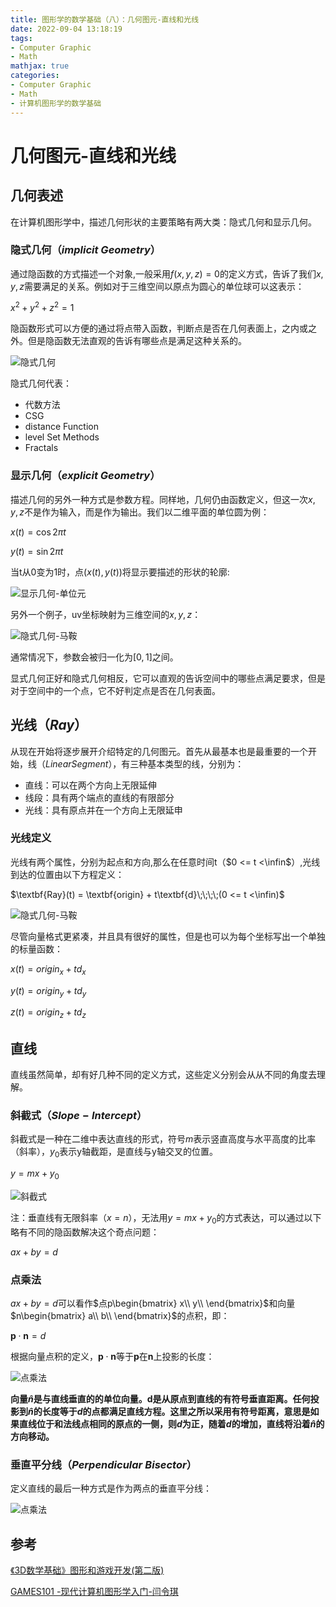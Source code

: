 ```yaml
---
title: 图形学的数学基础（八）：几何图元-直线和光线
date: 2022-09-04 13:18:19
tags:
- Computer Graphic
- Math
mathjax: true
categories:
- Computer Graphic
- Math
- 计算机图形学的数学基础
---
```


# 几何图元-直线和光线

## 几何表述
在计算机图形学中，描述几何形状的主要策略有两大类：隐式几何和显示几何。


### 隐式几何（$implicit\ Geometry$）
通过隐函数的方式描述一个对象,一般采用$f(x,y,z) = 0$的定义方式，告诉了我们$x,y,z$需要满足的关系。例如对于三维空间以原点为圆心的单位球可以这表示：

$x^2+y^2+z^2 = 1$

隐函数形式可以方便的通过将点带入函数，判断点是否在几何表面上，之内或之外。但是隐函数无法直观的告诉有哪些点是满足这种关系的。

![隐式几何](图形学的数学基础（八）：几何图元-直线和光线/1.jpg)

隐式几何代表：
- 代数方法
- CSG
- distance Function
- level Set Methods
- Fractals

### 显示几何（$explicit\ Geometry$）
描述几何的另外一种方式是参数方程。同样地，几何仍由函数定义，但这一次$x,y,z$不是作为输入，而是作为输出。我们以二维平面的单位圆为例：

$x(t) = \cos2\pi{t}$

$y(t) = \sin2\pi{t}$

当t从0变为1时，点$(x(t),y(t))$将显示要描述的形状的轮廓:

![显示几何-单位元](图形学的数学基础（八）：几何图元-直线和光线/2.jpg)

另外一个例子，uv坐标映射为三维空间的$x,y,z$：

![隐式几何-马鞍](图形学的数学基础（八）：几何图元-直线和光线/3.jpg)

通常情况下，参数会被归一化为$[0,1]$之间。

显式几何正好和隐式几何相反，它可以直观的告诉空间中的哪些点满足要求，但是对于空间中的一个点，它不好判定点是否在几何表面。

## 光线（$Ray$）
从现在开始将逐步展开介绍特定的几何图元。首先从最基本也是最重要的一个开始，线（$Linear Segment$），有三种基本类型的线，分别为：
- 直线：可以在两个方向上无限延伸
- 线段：具有两个端点的直线的有限部分
- 光线：具有原点并在一个方向上无限延申

### 光线定义
光线有两个属性，分别为起点和方向,那么在任意时间t（$0 <= t <\infin$）,光线到达的位置由以下方程定义：

$\textbf{Ray}(t) = \textbf{origin} + t\textbf{d}\;\;\;\;(0 <= t <\infin)$

![隐式几何-马鞍](图形学的数学基础（八）：几何图元-直线和光线/4.jpg)

尽管向量格式更紧凑，并且具有很好的属性，但是也可以为每个坐标写出一个单独的标量函数：

$x(t) = origin_x + td_x$

$y(t) = origin_y + td_y$

$z(t) = origin_z + td_z$

## 直线
直线虽然简单，却有好几种不同的定义方式，这些定义分别会从从不同的角度去理解。

### 斜截式（$Slope-Intercept$）
斜截式是一种在二维中表达直线的形式，符号$m$表示竖直高度与水平高度的比率（斜率），$y_0$表示y轴截距，是直线与y轴交叉的位置。

$y = mx + y_0$

![斜截式](图形学的数学基础（八）：几何图元-直线和光线/5.jpg)

注：垂直线有无限斜率（$x = n$），无法用$y = mx + y_0$的方式表达，可以通过以下略有不同的隐函数解决这个奇点问题：

$ax + by = d$

### 点乘法
$ax + by = d$可以看作$点p\begin{bmatrix}
    x\\ y\\ 
\end{bmatrix}$和向量$n\begin{bmatrix}
    a\\ b\\ 
\end{bmatrix}$的点积，即：

$\textbf{p}\cdot\textbf{n} = d$

根据向量点积的定义，$\textbf{p}\cdot\textbf{n}$等于$\textbf{p}$在$\textbf{n}$上投影的长度：

![点乘法](图形学的数学基础（八）：几何图元-直线和光线/6.jpg)

**向量$\hat{n}$是与直线垂直的的单位向量。d是从原点到直线的有符号垂直距离。任何投影到$\hat{n}$的长度等于$d$的点都满足直线方程。这里之所以采用有符号距离，意思是如果直线位于和法线点相同的原点的一侧，则$d$为正，随着$d$的增加，直线将沿着$\hat{n}$的方向移动。**

### 垂直平分线（$Perpendicular\;Bisector$）

定义直线的最后一种方式是作为两点的垂直平分线：

![点乘法](图形学的数学基础（八）：几何图元-直线和光线/7.jpg)

## 参考
[《3D数学基础》图形和游戏开发(第二版)](https://item.jd.com/12659881.html)

[GAMES101 -现代计算机图形学入门-闫令琪](https://www.bilibili.com/video/BV1X7411F744?p=5&spm_id_from=pageDriver&vd_source=b3b87210888ec87be647603921054a36)
